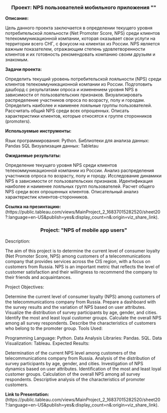 
<h3 align="center">Проект:  NPS пользователей мобильного приложения ""</h3>

**Описание:**

 Цель данного проекта заключается в определении текущего уровня потребительской лояльности (Net Promoter Score, NPS) среди клиентов телекоммуникационной компании, которая оказывает свои услуги на территории всего СНГ, с фокусом на клиентах из России. NPS является важным показателем, отражающим степень удовлетворенности клиентов и их готовность рекомендовать компанию своим друзьям и знакомым.

**Задачи проекта:**

  Определить текущий уровень потребительской лояльности (NPS) среди клиентов телекоммуникационной компании из России.
  Подготовить дашборд с результатами опроса и изменением уровня NPS в зависимости от пользовательских признаков.
  Визуализировать распределение участников опроса по возрасту, полу и городам.
  Определить наиболее и наименее лояльные группы пользователей.
  Рассчитать общий NPS среди всех опрошенных.
  Описать характеристики клиентов, которые относятся к группе сторонников (promoters).
  
**Используемые инструменты:**

  Язык программирования: Python.
  Библиотеки для анализа данных: Pandas
  SQL
  Визуализация данных: Tabletau
  
**Ожидаемые результаты:**

  Определение текущего уровня NPS среди клиентов телекоммуникационной компании из России.
  Анализ распределения участников опроса по возрасту, полу и городу.
  Исследование динамики NPS в зависимости от пользовательских признаков.
  Идентификация наиболее и наименее лояльных групп пользователей.
  Расчет общего NPS среди всех опрошенных клиентов.
  Описательный анализ характеристик клиентов-сторонников.
<div class="alert alert-info">
<b>Ссылка на презинтацию:</b>
<br>  (https://public.tableau.com/views/MainProject_2_16837015282520/sheet20?:language=en-US&publish=yes&:display_count=n&:origin=viz_share_link).
</div>

<h3 align="center">Project: "NPS of mobile app users"</h3>
Description:

The aim of this project is to determine the current level of consumer loyalty (Net Promoter Score, NPS) among customers of a telecommunications company that provides services across the CIS region, with a focus on customers from Russia. NPS is an important metric that reflects the level of customer satisfaction and their willingness to recommend the company to their friends and acquaintances.

Project Objectives:

Determine the current level of consumer loyalty (NPS) among customers of the telecommunications company from Russia.
Prepare a dashboard with the survey results and the variation of NPS based on user attributes.
Visualize the distribution of survey participants by age, gender, and cities.
Identify the most and least loyal customer groups.
Calculate the overall NPS among all survey respondents.
Describe the characteristics of customers who belong to the promoter group.
Tools Used:

Programming Language: Python.
Data Analysis Libraries: Pandas.
SQL.
Data Visualization: Tableau.
Expected Results:

Determination of the current NPS level among customers of the telecommunications company from Russia.
Analysis of the distribution of survey participants by age, gender, and cities.
Investigation of NPS dynamics based on user attributes.
Identification of the most and least loyal customer groups.
Calculation of the overall NPS among all survey respondents.
Descriptive analysis of the characteristics of promoter customers.
<div class="alert alert-info">
<b>Link to Presentation:</b>
<br>  (https://public.tableau.com/views/MainProject_2_16837015282520/sheet20?:language=en-US&publish=yes&:display_count=n&:origin=viz_share_link).
</div>
